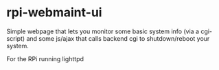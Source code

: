 # rpi-webmaint-ui

Simple webpage that lets you monitor some basic system info (via a cgi-script) and some js/ajax that calls backend cgi to shutdown/reboot your system.

For the RPi running lighttpd
